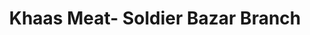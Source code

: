 ---
title: "Khaas Meat- Soldier Bazar Branch"
url: /karachi/khaas-meat-soldier-bazar-branch/
shop: butcher
---